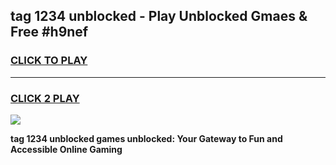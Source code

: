 
## tag 1234 unblocked - Play Unblocked Gmaes & Free #h9nef
<h3>
<a href="https://news.freeplayer.one?title=tag_1234_unblocked&ref=24F">CLICK TO PLAY</a></h3>
<hr>

<h3>
<a href="https://news.freeplayer.one?title=tag_1234_unblocked&ref=24F">CLICK 2 PLAY</a>
  
</h3>

<a href="https://news.freeplayer.one?title=tag_1234_unblocked&ref=24F/"><img src="https://clearcache.store/games.png"></a>


**tag 1234 unblocked games unblocked: Your Gateway to Fun and Accessible Online Gaming**
